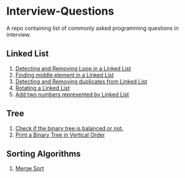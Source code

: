 # Interview-Questions
A repo containing list of commonly asked programming questions in interview.


## Linked List
1. [Detecting and Removing Loop in a Linked List](https://github.com/bhavyakaria/Interview-Questions/blob/master/linked_list/DetectLoop.java)
2. [Finding middle element in a Linked List](https://github.com/bhavyakaria/Interview-Questions/blob/master/linked_list/MiddleOfLinkedList.java)
3. [Detecting and Removing duplicates from Linked List](https://github.com/bhavyakaria/Interview-Questions/blob/master/linked_list/RemoveDuplicates.java)
4. [Rotating a Linked List](https://github.com/bhavyakaria/Interview-Questions/blob/master/linked_list/RotateLinkedList.java)
5. [Add two numbers represented by Linked List](https://github.com/bhavyakaria/Interview-Questions/blob/master/linked_list/AddTwoNumbers.java)

## Tree
1. [Check if the binary tree is balanced or not.]()
2. [Print a Binary Tree in Vertical Order](https://github.com/bhavyakaria/Interview-Questions/blob/master/src/tree/BinaryTreeVerticalOrder.java)

## Sorting Algorithms
1. [Merge Sort](https://github.com/bhavyakaria/Interview-Questions/blob/master/sorting_algos/MergeSort.java)
